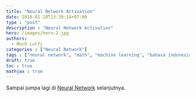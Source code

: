 ```yaml
---
title: "Neural Network Activation"
date: 2018-01-10T13:39:14+07:00
type : "post"
description : "Neural Network Activation"
hero: /images/hero-2.jpg
authors:
  - Moch Lutfi
categories : ["Neural Network"]
tags : ["neural network", "math", "machine learning", "bahasa indonesia"]
draft: true
toc : true
mathjax : true
---
```


Sampai jumpa lagi di [Neural Network] selanjutnya.

[Neural Network]: /categories/neural-network/